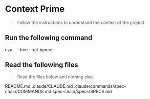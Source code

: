 # Context Prime
> Follow the instructions to understand the context of the project.

## Run the following command

eza . --tree --git-ignore

## Read the following files
> Read the files below and nothing else.

README.md
.claude/CLAUDE.md
.claude/commands/spec-chain/COMMANDS.md
spec-chain/specs/SPECS.md
